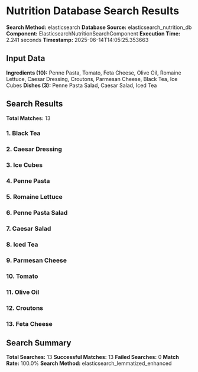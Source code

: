 # Nutrition Database Search Results

**Search Method:** elasticsearch
**Database Source:** elasticsearch_nutrition_db
**Component:** ElasticsearchNutritionSearchComponent
**Execution Time:** 2.241 seconds
**Timestamp:** 2025-06-14T14:05:25.353663

## Input Data
**Ingredients (10):** Penne Pasta, Tomato, Feta Cheese, Olive Oil, Romaine Lettuce, Caesar Dressing, Croutons, Parmesan Cheese, Black Tea, Ice Cubes
**Dishes (3):** Penne Pasta Salad, Caesar Salad, Iced Tea

## Search Results
**Total Matches:** 13

### 1. Black Tea

### 2. Caesar Dressing

### 3. Ice Cubes

### 4. Penne Pasta

### 5. Romaine Lettuce

### 6. Penne Pasta Salad

### 7. Caesar Salad

### 8. Iced Tea

### 9. Parmesan Cheese

### 10. Tomato

### 11. Olive Oil

### 12. Croutons

### 13. Feta Cheese

## Search Summary
**Total Searches:** 13
**Successful Matches:** 13
**Failed Searches:** 0
**Match Rate:** 100.0%
**Search Method:** elasticsearch_lemmatized_enhanced
